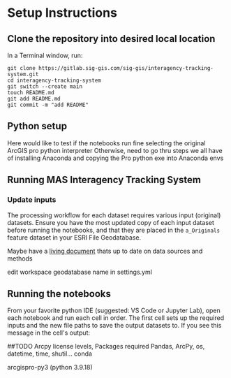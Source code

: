 # Setup Instructions

## Clone the repository into desired local location
In a Terminal window, run:
```
git clone https://gitlab.sig-gis.com/sig-gis/interagency-tracking-system.git
cd interagency-tracking-system
git switch --create main
touch README.md
git add README.md
git commit -m "add README"
```

## Python setup
Here would like to test if the notebooks run fine selecting the original ArcGIS pro python interpreter
Otherwise, need to go thru steps we all have of installing Anaconda and copying the Pro python exe into Anaconda envs

## Running MAS Interagency Tracking System
### Update inputs
The processing workflow for each dataset requires various input (original) datasets. Ensure you have the most updated copy of each input dataset before running the notebooks, and that they are placed in the `a_Originals` feature dataset in your ESRI File Geodatabase.

Maybe have a [living document](https://docs.google.com/document/d/14RdlL0rXei1X8xqQeO2uxwIPmY1pKIlVm4L159goDak/edit) thats up to date on data sources and methods 

edit workspace geodatabase name in settings.yml

## Running the notebooks
From your favorite python IDE (suggested: VS Code or Jupyter Lab), open each notebook and run each cell in order.
The first cell sets up the required inputs and the new file paths to save the output datasets to. If you see this message in the cell's output:


##TODO Arcpy license levels, Packages required Pandas, ArcPy, os, datetime, time, shutil... conda

arcgispro-py3 (python 3.9.18)